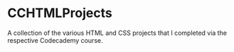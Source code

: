 # CCHTMLProjects
A collection of the various HTML and CSS projects that I completed via the respective Codecademy course.
